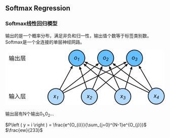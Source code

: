 ## Softmax Regression 



### Softmax线性回归模型

输出的是一个概率分布，满足非负和归一性，输出值个数等于标签类别数。Softmax是一个全连接的单层神经网路。

![img](../Images/3.4_softmaxreg.svg)

输出层有N个输出$0_{1}$,$0_{2}$...


$P\left ( y = i \right ) = \frac{e^{O_{i}}}{\sum_{j=0}^{N-1}e^{O_{j}}}$
$\frac{ew}{233}$
